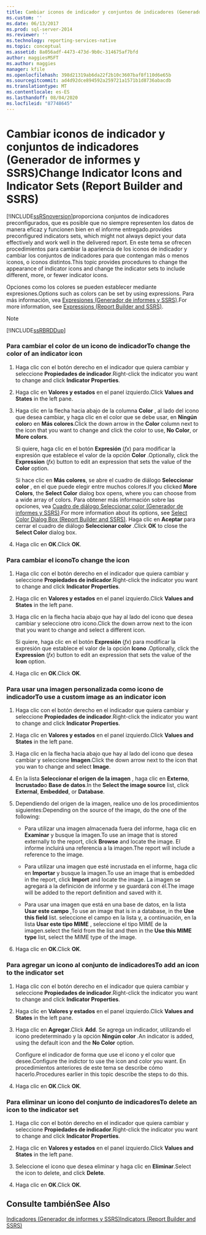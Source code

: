 ```yaml
---
title: Cambiar iconos de indicador y conjuntos de indicadores (Generador de informes y SSRS) | Microsoft Docs
ms.custom: ''
ms.date: 06/13/2017
ms.prod: sql-server-2014
ms.reviewer: ''
ms.technology: reporting-services-native
ms.topic: conceptual
ms.assetid: 8a056adf-4473-473d-9b0c-314675af7bfd
author: maggiesMSFT
ms.author: maggies
manager: kfile
ms.openlocfilehash: 398d21319ab6da22f2b10c3607baf8f110d6e65b
ms.sourcegitcommit: ad4d92dce894592a259721a1571b1d8736abacdb
ms.translationtype: MT
ms.contentlocale: es-ES
ms.lasthandoff: 08/04/2020
ms.locfileid: "87748645"
---
```

# <a name="change-indicator-icons-and-indicator-sets-report-builder-and-ssrs"></a><span data-ttu-id="4d049-102">Cambiar iconos de indicador y conjuntos de indicadores (Generador de informes y SSRS)</span><span class="sxs-lookup"><span data-stu-id="4d049-102">Change Indicator Icons and Indicator Sets (Report Builder and SSRS)</span></span>
  [!INCLUDE[ssRSnoversion](../../includes/ssrsnoversion-md.md)]<span data-ttu-id="4d049-103">proporciona conjuntos de indicadores preconfigurados, que es posible que no siempre representen los datos de manera eficaz y funcionen bien en el informe entregado.</span><span class="sxs-lookup"><span data-stu-id="4d049-103">provides preconfigured indicators sets, which might not always depict your data effectively and work well in the delivered report.</span></span> <span data-ttu-id="4d049-104">En este tema se ofrecen procedimientos para cambiar la apariencia de los iconos de indicador y cambiar los conjuntos de indicadores para que contengan más o menos iconos, o iconos distintos.</span><span class="sxs-lookup"><span data-stu-id="4d049-104">This topic provides procedures to change the appearance of indicator icons and change the indicator sets to include different, more, or fewer indicator icons.</span></span>  
  
 <span data-ttu-id="4d049-105">Opciones como los colores se pueden establecer mediante expresiones.</span><span class="sxs-lookup"><span data-stu-id="4d049-105">Options such as colors can be set by using expressions.</span></span> <span data-ttu-id="4d049-106">Para más información, vea [Expresiones &#40;Generador de informes y SSRS&#41;](expressions-report-builder-and-ssrs.md).</span><span class="sxs-lookup"><span data-stu-id="4d049-106">For more information, see [Expressions &#40;Report Builder and SSRS&#41;](expressions-report-builder-and-ssrs.md).</span></span>  
  
> [!NOTE]  
>  [!INCLUDE[ssRBRDDup](../../includes/ssrbrddup-md.md)]  
  
### <a name="to-change-the-color-of-an-indicator-icon"></a><span data-ttu-id="4d049-107">Para cambiar el color de un icono de indicador</span><span class="sxs-lookup"><span data-stu-id="4d049-107">To change the color of an indicator icon</span></span>  
  
1.  <span data-ttu-id="4d049-108">Haga clic con el botón derecho en el indicador que quiera cambiar y seleccione **Propiedades de indicador**.</span><span class="sxs-lookup"><span data-stu-id="4d049-108">Right-click the indicator you want to change and click **Indicator Properties**.</span></span>  
  
2.  <span data-ttu-id="4d049-109">Haga clic en **Valores y estados** en el panel izquierdo.</span><span class="sxs-lookup"><span data-stu-id="4d049-109">Click **Values and States** in the left pane.</span></span>  
  
3.  <span data-ttu-id="4d049-110">Haga clic en la flecha hacia abajo de la columna **Color** , al lado del icono que desea cambiar, y haga clic en el color que se debe usar, en **Ningún color**o en **Más colores**.</span><span class="sxs-lookup"><span data-stu-id="4d049-110">Click the down arrow in the **Color** column next to the icon that you want to change and click the color to use, **No Color**, or **More colors**.</span></span>  
  
     <span data-ttu-id="4d049-111">Si quiere, haga clic en el botón **Expresión** (*fx*) para modificar la expresión que establece el valor de la opción **Color** .</span><span class="sxs-lookup"><span data-stu-id="4d049-111">Optionally, click the **Expression** (*fx*) button to edit an expression that sets the value of the **Color** option.</span></span>  
  
     <span data-ttu-id="4d049-112">Si hace clic en **Más colores**, se abre el cuadro de diálogo **Seleccionar color** , en el que puede elegir entre muchos colores.</span><span class="sxs-lookup"><span data-stu-id="4d049-112">If you clicked **More Colors**, the **Select Color** dialog box opens, where you can choose from a wide array of colors.</span></span> <span data-ttu-id="4d049-113">Para obtener más información sobre las opciones, vea [Cuadro de diálogo Seleccionar color &#40;Generador de informes y SSRS&#41;](../select-color-dialog-box-report-builder-and-ssrs.md).</span><span class="sxs-lookup"><span data-stu-id="4d049-113">For more information about its options, see [Select Color Dialog Box &#40;Report Builder and SSRS&#41;](../select-color-dialog-box-report-builder-and-ssrs.md).</span></span> <span data-ttu-id="4d049-114">Haga clic en **Aceptar** para cerrar el cuadro de diálogo **Seleccionar color** .</span><span class="sxs-lookup"><span data-stu-id="4d049-114">Click **OK** to close the **Select Color** dialog box.</span></span>  
  
4.  <span data-ttu-id="4d049-115">Haga clic en **OK**.</span><span class="sxs-lookup"><span data-stu-id="4d049-115">Click **OK**.</span></span>  
  
### <a name="to-change-the-icon"></a><span data-ttu-id="4d049-116">Para cambiar el icono</span><span class="sxs-lookup"><span data-stu-id="4d049-116">To change the icon</span></span>  
  
1.  <span data-ttu-id="4d049-117">Haga clic con el botón derecho en el indicador que quiera cambiar y seleccione **Propiedades de indicador**.</span><span class="sxs-lookup"><span data-stu-id="4d049-117">Right-click the indicator you want to change and click **Indicator Properties**.</span></span>  
  
2.  <span data-ttu-id="4d049-118">Haga clic en **Valores y estados** en el panel izquierdo.</span><span class="sxs-lookup"><span data-stu-id="4d049-118">Click **Values and States** in the left pane.</span></span>  
  
3.  <span data-ttu-id="4d049-119">Haga clic en la flecha hacia abajo que hay al lado del icono que desea cambiar y seleccione otro icono.</span><span class="sxs-lookup"><span data-stu-id="4d049-119">Click the down arrow next to the icon that you want to change and select a different icon.</span></span>  
  
     <span data-ttu-id="4d049-120">Si quiere, haga clic en el botón **Expresión** (*fx*) para modificar la expresión que establece el valor de la opción **Icono** .</span><span class="sxs-lookup"><span data-stu-id="4d049-120">Optionally, click the **Expression** (*fx*) button to edit an expression that sets the value of the **Icon** option.</span></span>  
  
4.  <span data-ttu-id="4d049-121">Haga clic en **OK**.</span><span class="sxs-lookup"><span data-stu-id="4d049-121">Click **OK**.</span></span>  
  
### <a name="to-use-a-custom-image-as-an-indicator-icon"></a><span data-ttu-id="4d049-122">Para usar una imagen personalizada como icono de indicador</span><span class="sxs-lookup"><span data-stu-id="4d049-122">To use a custom image as an indicator icon</span></span>  
  
1.  <span data-ttu-id="4d049-123">Haga clic con el botón derecho en el indicador que quiera cambiar y seleccione **Propiedades de indicador**.</span><span class="sxs-lookup"><span data-stu-id="4d049-123">Right-click the indicator you want to change and click **Indicator Properties**.</span></span>  
  
2.  <span data-ttu-id="4d049-124">Haga clic en **Valores y estados** en el panel izquierdo.</span><span class="sxs-lookup"><span data-stu-id="4d049-124">Click **Values and States** in the left pane.</span></span>  
  
3.  <span data-ttu-id="4d049-125">Haga clic en la flecha hacia abajo que hay al lado del icono que desea cambiar y seleccione **Imagen**.</span><span class="sxs-lookup"><span data-stu-id="4d049-125">Click the down arrow next to the icon that you wan to change and select **Image**.</span></span>  
  
4.  <span data-ttu-id="4d049-126">En la lista **Seleccionar el origen de la imagen** , haga clic en **Externo**, **Incrustado**o **Base de datos**.</span><span class="sxs-lookup"><span data-stu-id="4d049-126">In the **Select the image source** list, click **External**, **Embedded**, or **Database**.</span></span>  
  
5.  <span data-ttu-id="4d049-127">Dependiendo del origen de la imagen, realice uno de los procedimientos siguientes:</span><span class="sxs-lookup"><span data-stu-id="4d049-127">Depending on the source of the image, do the one of the following:</span></span>  
  
    -   <span data-ttu-id="4d049-128">Para utilizar una imagen almacenada fuera del informe, haga clic en **Examinar** y busque la imagen.</span><span class="sxs-lookup"><span data-stu-id="4d049-128">To use an image that is stored externally to the report, click **Browse** and locate the image.</span></span> <span data-ttu-id="4d049-129">El informe incluirá una referencia a la imagen.</span><span class="sxs-lookup"><span data-stu-id="4d049-129">The report will include a reference to the image.</span></span>  
  
    -   <span data-ttu-id="4d049-130">Para utilizar una imagen que esté incrustada en el informe, haga clic en **Importar** y busque la imagen.</span><span class="sxs-lookup"><span data-stu-id="4d049-130">To use an image that is embedded in the report, click **Import** and locate the image.</span></span> <span data-ttu-id="4d049-131">La imagen se agregará a la definición de informe y se guardará con él.</span><span class="sxs-lookup"><span data-stu-id="4d049-131">The image will be added to the report definition and saved with it.</span></span>  
  
    -   <span data-ttu-id="4d049-132">Para usar una imagen que está en una base de datos, en la lista **Usar este campo** ,</span><span class="sxs-lookup"><span data-stu-id="4d049-132">To use an image that is in a database, in the **Use this field** list.</span></span> <span data-ttu-id="4d049-133">seleccione el campo en la lista y, a continuación, en la lista **Usar este tipo MIME** , seleccione el tipo MIME de la imagen.</span><span class="sxs-lookup"><span data-stu-id="4d049-133">select the field from the list and then in the **Use this MIME type** list, select the MIME type of the image.</span></span>  
  
6.  <span data-ttu-id="4d049-134">Haga clic en **OK**.</span><span class="sxs-lookup"><span data-stu-id="4d049-134">Click **OK**.</span></span>  
  
### <a name="to-add-an-icon-to-the-indicator-set"></a><span data-ttu-id="4d049-135">Para agregar un icono al conjunto de indicadores</span><span class="sxs-lookup"><span data-stu-id="4d049-135">To add an icon to the indicator set</span></span>  
  
1.  <span data-ttu-id="4d049-136">Haga clic con el botón derecho en el indicador que quiera cambiar y seleccione **Propiedades de indicador**.</span><span class="sxs-lookup"><span data-stu-id="4d049-136">Right-click the indicator you want to change and click **Indicator Properties**.</span></span>  
  
2.  <span data-ttu-id="4d049-137">Haga clic en **Valores y estados** en el panel izquierdo.</span><span class="sxs-lookup"><span data-stu-id="4d049-137">Click **Values and States** in the left pane.</span></span>  
  
3.  <span data-ttu-id="4d049-138">Haga clic en **Agregar**.</span><span class="sxs-lookup"><span data-stu-id="4d049-138">Click **Add**.</span></span> <span data-ttu-id="4d049-139">Se agrega un indicador, utilizando el icono predeterminado y la opción **Ningún color** .</span><span class="sxs-lookup"><span data-stu-id="4d049-139">An indicator is added, using the default icon and the **No Color** option.</span></span>  
  
     <span data-ttu-id="4d049-140">Configure el indicador de forma que use el icono y el color que desee.</span><span class="sxs-lookup"><span data-stu-id="4d049-140">Configure the indictor to use the icon and color you want.</span></span> <span data-ttu-id="4d049-141">En procedimientos anteriores de este tema se describe cómo hacerlo.</span><span class="sxs-lookup"><span data-stu-id="4d049-141">Procedures earlier in this topic describe the steps to do this.</span></span>  
  
4.  <span data-ttu-id="4d049-142">Haga clic en **OK**.</span><span class="sxs-lookup"><span data-stu-id="4d049-142">Click **OK**.</span></span>  
  
### <a name="to-delete-an-icon-to-the-indicator-set"></a><span data-ttu-id="4d049-143">Para eliminar un icono del conjunto de indicadores</span><span class="sxs-lookup"><span data-stu-id="4d049-143">To delete an icon to the indicator set</span></span>  
  
1.  <span data-ttu-id="4d049-144">Haga clic con el botón derecho en el indicador que quiera cambiar y seleccione **Propiedades de indicador**.</span><span class="sxs-lookup"><span data-stu-id="4d049-144">Right-click the indicator you want to change and click **Indicator Properties**.</span></span>  
  
2.  <span data-ttu-id="4d049-145">Haga clic en **Valores y estados** en el panel izquierdo.</span><span class="sxs-lookup"><span data-stu-id="4d049-145">Click **Values and States** in the left pane.</span></span>  
  
3.  <span data-ttu-id="4d049-146">Seleccione el icono que desea eliminar y haga clic en **Eliminar**.</span><span class="sxs-lookup"><span data-stu-id="4d049-146">Select the icon to delete, and click **Delete**.</span></span>  
  
4.  <span data-ttu-id="4d049-147">Haga clic en **OK**.</span><span class="sxs-lookup"><span data-stu-id="4d049-147">Click **OK**.</span></span>  
  
## <a name="see-also"></a><span data-ttu-id="4d049-148">Consulte también</span><span class="sxs-lookup"><span data-stu-id="4d049-148">See Also</span></span>  
 [<span data-ttu-id="4d049-149">Indicadores &#40;Generador de informes y SSRS&#41;</span><span class="sxs-lookup"><span data-stu-id="4d049-149">Indicators &#40;Report Builder and SSRS&#41;</span></span>](indicators-report-builder-and-ssrs.md)  
  
  

